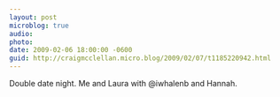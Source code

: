 ```yaml
---
layout: post
microblog: true
audio: 
photo: 
date: 2009-02-06 18:00:00 -0600
guid: http://craigmcclellan.micro.blog/2009/02/07/t1185220942.html
---
```

Double date night.  Me and Laura with @iwhalenb and Hannah.
